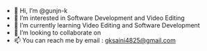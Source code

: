- 👋 Hi, I’m @gunjn-k
- 👀 I’m interested in Software Development and Video Editing 
- 🌱 I’m currently learning Video Editing and Software Development 
- 💞️ I’m looking to collaborate on 
- 📫 You can reach me by email : gksaini4825@gmail.com

<!---
gunjn-k/gunjn-k is a ✨ special ✨ repository because its `README.md` (this file) appears on your GitHub profile.
You can click the Preview link to take a look at your changes.
--->
